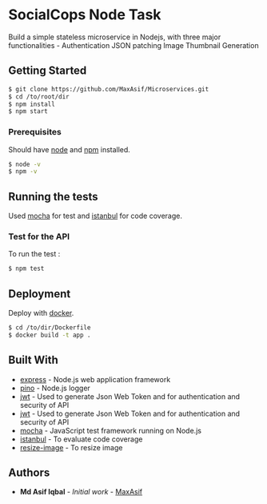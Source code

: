 # SocialCops Node Task

Build a simple stateless microservice in Nodejs, with three major functionalities -
Authentication
JSON patching
Image Thumbnail Generation

## Getting Started

```bash
$ git clone https://github.com/MaxAsif/Microservices.git
$ cd /to/root/dir
$ npm install
$ npm start
```

### Prerequisites

Should have [node](https://nodejs.org/en/download/) and [npm](https://nodejs.org/en/download/) installed.

```bash
$ node -v
$ npm -v
```



## Running the tests

Used [mocha](https://mochajs.org/) for test and [istanbul](https://github.com/gotwarlost/istanbul) for code coverage.

### Test for the API

To run the test :

```bash
$ npm test
```

## Deployment

Deploy with [docker](https://docs.docker.com/).

```bash
$ cd /to/dir/Dockerfile
$ docker build -t app .
```

## Built With

* [express](https://expressjs.com/) - Node.js web application framework
* [pino](https://github.com/pinojs/pino) - Node.js logger
* [jwt](https://jwt.io/) - Used to generate Json Web Token and for authentication and security of API
* [jwt](https://jwt.io/) - Used to generate Json Web Token and for authentication and security of API
* [mocha](https://mochajs.org/) - JavaScript test framework running on Node.js
* [istanbul](https://github.com/gotwarlost/istanbul) - To evaluate code coverage
* [resize-image](https://www.npmjs.com/package/resize-img) - To resize image

## Authors

* **Md Asif Iqbal** - *Initial work* - [MaxAsif](https://github.com/MaxAsif)
